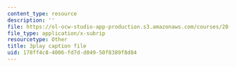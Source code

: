 ```yaml
---
content_type: resource
description: ''
file: https://ol-ocw-studio-app-production.s3.amazonaws.com/courses/20-219-becoming-the-next-bill-nye-writing-and-hosting-the-educational-show-january-iap-2015/178ff4c84006fd7dd04950f8389f8d84_Docl3KOqnHI.srt
file_type: application/x-subrip
resourcetype: Other
title: 3play caption file
uid: 178ff4c8-4006-fd7d-d049-50f8389f8d84
---
```

